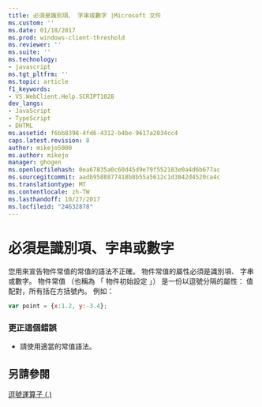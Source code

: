 ```yaml
---
title: 必須是識別項、 字串或數字 |Microsoft 文件
ms.custom: ''
ms.date: 01/18/2017
ms.prod: windows-client-threshold
ms.reviewer: ''
ms.suite: ''
ms.technology:
- javascript
ms.tgt_pltfrm: ''
ms.topic: article
f1_keywords:
- VS.WebClient.Help.SCRIPT1028
dev_langs:
- JavaScript
- TypeScript
- DHTML
ms.assetid: f6bb8398-4fd6-4312-b4be-9617a2834cc4
caps.latest.revision: 8
author: mikejo5000
ms.author: mikejo
manager: ghogen
ms.openlocfilehash: 0ea67835a0c60d45d9e79f552183e0a4d6b677ac
ms.sourcegitcommit: aadb9588877418b8b55a5612c1d3842d4520ca4c
ms.translationtype: MT
ms.contentlocale: zh-TW
ms.lasthandoff: 10/27/2017
ms.locfileid: "24632878"
---
```

# <a name="expected-identifier-string-or-number"></a>必須是識別項、字串或數字
您用來宣告物件常值的常值的語法不正確。 物件常值的屬性必須是識別項、 字串或數字。 物件常值 （也稱為 「 物件初始設定 」） 是一份以逗號分隔的屬性： 值配對，所有括在方括號內。 例如：  
  
```JavaScript  
var point = {x:1.2, y:-3.4};  
```  
  
### <a name="to-correct-this-error"></a>更正這個錯誤  
  
-   請使用適當的常值語法。  
  
## <a name="see-also"></a>另請參閱  
 [逗號運算子 (,)](../../javascript/reference/comma-operator-decrement-javascript.md)